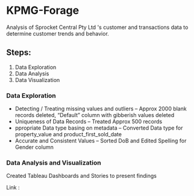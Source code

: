 # KPMG-Forage
Analysis of Sprocket Central Pty Ltd  's customer and transactions data to determine customer trends and behavior. 


## Steps:
1. Data Exploration
2. Data Analysis
3. Data Visualization

### Data Exploration
<ul>
<li>Detecting / Treating missing values and outliers – Approx 2000 blank records deleted, “Default” column with gibberish values deleted</li>
<li>Uniqueness of Data Records – Treated Approx 500 records</li>
<li>ppropriate Data type basing on metadata – Converted Data type for property_value and product_first_sold_date</li>
<li>Accurate and Consistent Values – Sorted DoB and Edited Spelling for Gender column</li>
</ul>

### Data Analysis and Visualization
<p>Created Tableau Dashboards and Stories to present findings</p>
Link : 
